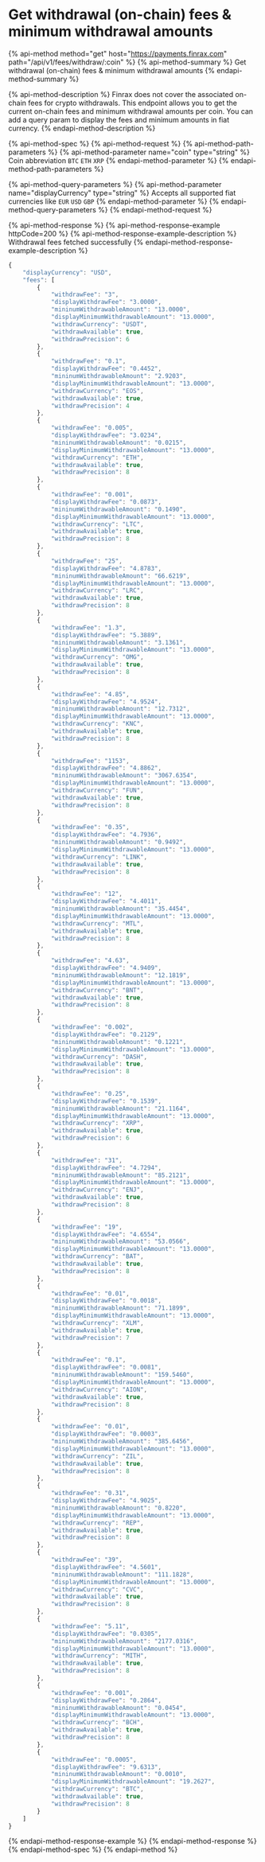 # Get withdrawal \(on-chain\) fees & minimum withdrawal amounts

{% api-method method="get" host="https://payments.finrax.com" path="/api/v1/fees/withdraw/:coin" %}
{% api-method-summary %}
Get withdrawal \(on-chain\) fees & minimum withdrawal amounts
{% endapi-method-summary %}

{% api-method-description %}
Finrax does not cover the associated on-chain fees for crypto withdrawals. This endpoint allows you to get the current on-chain fees and minimum withdrawal amounts per coin. You can add a query param to display the fees and minimum amounts in fiat currency.
{% endapi-method-description %}

{% api-method-spec %}
{% api-method-request %}
{% api-method-path-parameters %}
{% api-method-parameter name="coin" type="string" %}
Coin abbreviation `BTC`  `ETH`  `XRP`
{% endapi-method-parameter %}
{% endapi-method-path-parameters %}

{% api-method-query-parameters %}
{% api-method-parameter name="displayCurrency" type="string" %}
Accepts all supported fiat currencies like `EUR`  `USD`  `GBP`
{% endapi-method-parameter %}
{% endapi-method-query-parameters %}
{% endapi-method-request %}

{% api-method-response %}
{% api-method-response-example httpCode=200 %}
{% api-method-response-example-description %}
Withdrawal fees fetched successfully
{% endapi-method-response-example-description %}

```javascript
{
    "displayCurrency": "USD",
    "fees": [
        {
            "withdrawFee": "3",
            "displayWithdrawFee": "3.0000",
            "mininumWithdrawableAmount": "13.0000",
            "displayMinimumWithdrawableAmount": "13.0000",
            "withdrawCurrency": "USDT",
            "withdrawAvailable": true,
            "withdrawPrecision": 6
        },
        {
            "withdrawFee": "0.1",
            "displayWithdrawFee": "0.4452",
            "mininumWithdrawableAmount": "2.9203",
            "displayMinimumWithdrawableAmount": "13.0000",
            "withdrawCurrency": "EOS",
            "withdrawAvailable": true,
            "withdrawPrecision": 4
        },
        {
            "withdrawFee": "0.005",
            "displayWithdrawFee": "3.0234",
            "mininumWithdrawableAmount": "0.0215",
            "displayMinimumWithdrawableAmount": "13.0000",
            "withdrawCurrency": "ETH",
            "withdrawAvailable": true,
            "withdrawPrecision": 8
        },
        {
            "withdrawFee": "0.001",
            "displayWithdrawFee": "0.0873",
            "mininumWithdrawableAmount": "0.1490",
            "displayMinimumWithdrawableAmount": "13.0000",
            "withdrawCurrency": "LTC",
            "withdrawAvailable": true,
            "withdrawPrecision": 8
        },
        {
            "withdrawFee": "25",
            "displayWithdrawFee": "4.8783",
            "mininumWithdrawableAmount": "66.6219",
            "displayMinimumWithdrawableAmount": "13.0000",
            "withdrawCurrency": "LRC",
            "withdrawAvailable": true,
            "withdrawPrecision": 8
        },
        {
            "withdrawFee": "1.3",
            "displayWithdrawFee": "5.3889",
            "mininumWithdrawableAmount": "3.1361",
            "displayMinimumWithdrawableAmount": "13.0000",
            "withdrawCurrency": "OMG",
            "withdrawAvailable": true,
            "withdrawPrecision": 8
        },
        {
            "withdrawFee": "4.85",
            "displayWithdrawFee": "4.9524",
            "mininumWithdrawableAmount": "12.7312",
            "displayMinimumWithdrawableAmount": "13.0000",
            "withdrawCurrency": "KNC",
            "withdrawAvailable": true,
            "withdrawPrecision": 8
        },
        {
            "withdrawFee": "1153",
            "displayWithdrawFee": "4.8862",
            "mininumWithdrawableAmount": "3067.6354",
            "displayMinimumWithdrawableAmount": "13.0000",
            "withdrawCurrency": "FUN",
            "withdrawAvailable": true,
            "withdrawPrecision": 8
        },
        {
            "withdrawFee": "0.35",
            "displayWithdrawFee": "4.7936",
            "mininumWithdrawableAmount": "0.9492",
            "displayMinimumWithdrawableAmount": "13.0000",
            "withdrawCurrency": "LINK",
            "withdrawAvailable": true,
            "withdrawPrecision": 8
        },
        {
            "withdrawFee": "12",
            "displayWithdrawFee": "4.4011",
            "mininumWithdrawableAmount": "35.4454",
            "displayMinimumWithdrawableAmount": "13.0000",
            "withdrawCurrency": "MTL",
            "withdrawAvailable": true,
            "withdrawPrecision": 8
        },
        {
            "withdrawFee": "4.63",
            "displayWithdrawFee": "4.9409",
            "mininumWithdrawableAmount": "12.1819",
            "displayMinimumWithdrawableAmount": "13.0000",
            "withdrawCurrency": "BNT",
            "withdrawAvailable": true,
            "withdrawPrecision": 8
        },
        {
            "withdrawFee": "0.002",
            "displayWithdrawFee": "0.2129",
            "mininumWithdrawableAmount": "0.1221",
            "displayMinimumWithdrawableAmount": "13.0000",
            "withdrawCurrency": "DASH",
            "withdrawAvailable": true,
            "withdrawPrecision": 8
        },
        {
            "withdrawFee": "0.25",
            "displayWithdrawFee": "0.1539",
            "mininumWithdrawableAmount": "21.1164",
            "displayMinimumWithdrawableAmount": "13.0000",
            "withdrawCurrency": "XRP",
            "withdrawAvailable": true,
            "withdrawPrecision": 6
        },
        {
            "withdrawFee": "31",
            "displayWithdrawFee": "4.7294",
            "mininumWithdrawableAmount": "85.2121",
            "displayMinimumWithdrawableAmount": "13.0000",
            "withdrawCurrency": "ENJ",
            "withdrawAvailable": true,
            "withdrawPrecision": 8
        },
        {
            "withdrawFee": "19",
            "displayWithdrawFee": "4.6554",
            "mininumWithdrawableAmount": "53.0566",
            "displayMinimumWithdrawableAmount": "13.0000",
            "withdrawCurrency": "BAT",
            "withdrawAvailable": true,
            "withdrawPrecision": 8
        },
        {
            "withdrawFee": "0.01",
            "displayWithdrawFee": "0.0018",
            "mininumWithdrawableAmount": "71.1899",
            "displayMinimumWithdrawableAmount": "13.0000",
            "withdrawCurrency": "XLM",
            "withdrawAvailable": true,
            "withdrawPrecision": 7
        },
        {
            "withdrawFee": "0.1",
            "displayWithdrawFee": "0.0081",
            "mininumWithdrawableAmount": "159.5460",
            "displayMinimumWithdrawableAmount": "13.0000",
            "withdrawCurrency": "AION",
            "withdrawAvailable": true,
            "withdrawPrecision": 8
        },
        {
            "withdrawFee": "0.01",
            "displayWithdrawFee": "0.0003",
            "mininumWithdrawableAmount": "385.6456",
            "displayMinimumWithdrawableAmount": "13.0000",
            "withdrawCurrency": "ZIL",
            "withdrawAvailable": true,
            "withdrawPrecision": 8
        },
        {
            "withdrawFee": "0.31",
            "displayWithdrawFee": "4.9025",
            "mininumWithdrawableAmount": "0.8220",
            "displayMinimumWithdrawableAmount": "13.0000",
            "withdrawCurrency": "REP",
            "withdrawAvailable": true,
            "withdrawPrecision": 8
        },
        {
            "withdrawFee": "39",
            "displayWithdrawFee": "4.5601",
            "mininumWithdrawableAmount": "111.1828",
            "displayMinimumWithdrawableAmount": "13.0000",
            "withdrawCurrency": "CVC",
            "withdrawAvailable": true,
            "withdrawPrecision": 8
        },
        {
            "withdrawFee": "5.11",
            "displayWithdrawFee": "0.0305",
            "mininumWithdrawableAmount": "2177.0316",
            "displayMinimumWithdrawableAmount": "13.0000",
            "withdrawCurrency": "MITH",
            "withdrawAvailable": true,
            "withdrawPrecision": 8
        },
        {
            "withdrawFee": "0.001",
            "displayWithdrawFee": "0.2864",
            "mininumWithdrawableAmount": "0.0454",
            "displayMinimumWithdrawableAmount": "13.0000",
            "withdrawCurrency": "BCH",
            "withdrawAvailable": true,
            "withdrawPrecision": 8
        },
        {
            "withdrawFee": "0.0005",
            "displayWithdrawFee": "9.6313",
            "mininumWithdrawableAmount": "0.0010",
            "displayMinimumWithdrawableAmount": "19.2627",
            "withdrawCurrency": "BTC",
            "withdrawAvailable": true,
            "withdrawPrecision": 8
        }
    ]
}
```
{% endapi-method-response-example %}
{% endapi-method-response %}
{% endapi-method-spec %}
{% endapi-method %}



